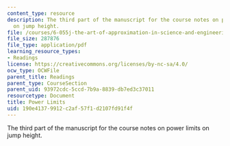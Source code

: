 ```yaml
---
content_type: resource
description: The third part of the manuscript for the course notes on power limits
  on jump height.
file: /courses/6-055j-the-art-of-approximation-in-science-and-engineering-spring-2008/190e41379912c2af57f1d2107fd91f4f_feb27b.pdf
file_size: 287876
file_type: application/pdf
learning_resource_types:
- Readings
license: https://creativecommons.org/licenses/by-nc-sa/4.0/
ocw_type: OCWFile
parent_title: Readings
parent_type: CourseSection
parent_uid: 93972cdc-5ccd-7b9a-8839-db7ed3c37011
resourcetype: Document
title: Power Limits
uid: 190e4137-9912-c2af-57f1-d2107fd91f4f
---
```

The third part of the manuscript for the course notes on power limits on jump height.